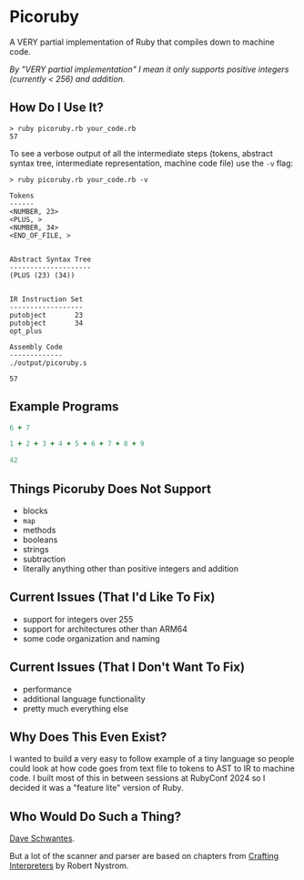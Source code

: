 # Picoruby

A VERY partial implementation of Ruby that compiles down to machine code.

*By "VERY partial implementation" I mean it only supports positive integers (currently < 256) and addition.*

## How Do I Use It?

```
> ruby picoruby.rb your_code.rb
57
```

To see a verbose output of all the intermediate steps (tokens, abstract syntax tree, intermediate representation, machine code file) use the `-v` flag:

```
> ruby picoruby.rb your_code.rb -v

Tokens
------
<NUMBER, 23>
<PLUS, >
<NUMBER, 34>
<END_OF_FILE, >


Abstract Syntax Tree
--------------------
(PLUS (23) (34))


IR Instruction Set
------------------
putobject       23
putobject       34
opt_plus

Assembly Code
-------------
./output/picoruby.s

57
```

## Example Programs

```ruby
6 + 7
```

```ruby
1 + 2 + 3 + 4 + 5 + 6 + 7 + 8 + 9
```

```ruby
42
```

## Things Picoruby Does Not Support
- blocks
- `map`
- methods
- booleans
- strings
- subtraction
- literally anything other than positive integers and addition

## Current Issues (That I'd Like To Fix)
- support for integers over 255
- support for architectures other than ARM64
- some code organization and naming

## Current Issues (That I Don't Want To Fix)
- performance
- additional language functionality
- pretty much everything else

## Why Does This Even Exist?

I wanted to build a very easy to follow example of a tiny language so people could look at how code goes from text file to tokens to AST to IR to machine code. I built most of this in between sessions at RubyConf 2024 so I decided it was a "feature lite" version of Ruby.

## Who Would Do Such a Thing?

[Dave Schwantes](https://github.com/dorkrawk).

But a lot of the scanner and parser are based on chapters from [Crafting Interpreters](https://craftinginterpreters.com/) by Robert Nystrom.
